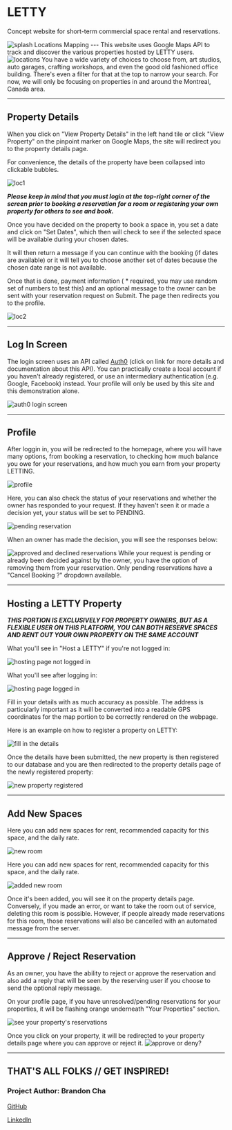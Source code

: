 # LETTY
Concept website for short-term commercial space rental and reservations.

<img src="screenshots/home.JPG" alt="splash" />
Locations Mapping
---
This website uses Google Maps API to track and discover the various properties hosted by LETTY users.

<img src="screenshots/maps.JPG" alt="locations" />
You have a wide variety of choices to choose from, art studios, auto garages, crafting workshops, and even the good old fashioned office building. There's even a filter for that at the top to narrow your search. For now, we will only be focusing on properties in and around the Montreal, Canada area.

---
Property Details
---
When you click on "View Property Details" in the left hand tile or click "View Property" on the pinpoint marker on Google Maps, the site will redirect you to the property details page.

For convenience, the details of the property have been collapsed into clickable bubbles.

<img src="screenshots/location2.JPG" alt="loc1" />

<b>***Please keep in mind that you must login at the top-right corner of the screen prior to booking a reservation for a room or registering your own property for others to see and book.***</b>

Once you have decided on the property to book a space in, you set a date and click on "Set Dates", which then will check to see if the selected space will be available during your chosen dates.

It will then return a message if you can continue with the booking (if dates are available) or it will tell you to choose another set of dates because the chosen date range is not available.

Once that is done, payment information ( * required, you may use random set of numbers to test this) and an optional message to the owner can be sent with your reservation request on Submit. The page then redirects you to the profile.

<img src="screenshots/locations1.JPG" alt="loc2" />

---
Log In Screen
---
The login screen uses an API called <a href="https://auth0.com/">Auth0</a> (click on link for more details and documentation about this API). You can practically create a local account if you haven't already registered, or use an intermediary authentication (e.g. Google, Facebook) instead. Your profile will only be used by this site and this demonstration alone.

<img src="screenshots/auth0.JPG" alt="auth0 login screen" />

---
Profile
---
After loggin in, you will be redirected to the homepage, where you will have many options, from booking a reservation, to checking how much balance you owe for your reservations, and how much you earn from your property LETTING.

<img src="screenshots/capture.JPG" alt="profile" />

Here, you can also check the status of your reservations and whether the owner has responded to your request. If they haven't seen it or made a decision yet, your status will be set to PENDING.

<img src="screenshots/reservationpend.JPG" alt="pending reservation" />

When an owner has made the decision, you will see the responses below:

<img src="screenshots/profile.JPG" alt="approved and declined reservations" />
While your request is pending or already been decided against by the owner, you have the option of removing them from your reservation. Only pending reservations have a "Cancel Booking ?" dropdown available.

---
Hosting a LETTY Property
---
***THIS PORTION IS EXCLUSIVELY FOR PROPERTY OWNERS, BUT AS A FLEXIBLE USER ON THIS PLATFORM, YOU CAN BOTH RESERVE SPACES AND RENT OUT YOUR OWN PROPERTY ON THE SAME ACCOUNT***

What you'll see in "Host a LETTY" if you're not logged in:

<img src="screenshots/host1.JPG" alt="hosting page not logged in" />

What you'll see after logging in:

<img src="screenshots/host2.JPG" alt="hosting page logged in" />

Fill in your details with as much accuracy as possible. The address is particularly important as it will be converted into a readable GPS coordinates for the map portion to be correctly rendered on the webpage.

Here is an example on how to register a property on LETTY:

<img src="screenshots/registering.JPG" alt="fill in the details" />

Once the details have been submitted, the new property is then registered to our database and you are then redirected to the property details page of the newly registered property:

<img src="screenshots/newprop.JPG" alt="new property registered" />

---

Add New Spaces
---

Here you can add new spaces for rent, recommended capacity for this space, and the daily rate.

<img src="screenshots/newroom.JPG" alt="new room" />

Here you can add new spaces for rent, recommended capacity for this space, and the daily rate.

<img src="screenshots/addedroom.JPG" alt="added new room" />

Once it's been added, you will see it on the property details page. Conversely, if you made an error, or want to take the room out of service, deleting this room is possible. However, if people already made reservations for this room, those reservations will also be cancelled with an automated message from the server.

---
Approve / Reject Reservation
---
As an owner, you have the ability to reject or approve the reservation and also add a reply that will be seen by the reserving user if you choose to send the optional reply message.

On your profile page, if you have unresolved/pending reservations for your properties, it will be flashing orange underneath "Your Properties" section.

<img src="screenshots/seeprofile.JPG" alt="see your property's reservations" />

Once you click on your property, it will be redirected to your property details page where you can approve or reject it.
<img src="screenshots/tobe.JPG" alt="approve or deny?" />

---
THAT'S ALL FOLKS // GET INSPIRED!
---
### Project Author: Brandon Cha

<a href="https://github.com/bcha92">GitHub</a>

<a href="https://www.linkedin.com/in/brandon-cha-928775a8/">LinkedIn</a>
